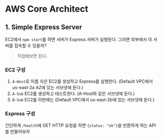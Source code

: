 # AWS Core Architect


## 1. Simple Express Server

EC2에서 `npm start`를 하면 서버가 Express 서버가 실행된다. 그러면 외부에서 이 서버를 접속할 수 있을까?

> 직접해보면 된다.

### EC2 구성

1. `A-Host`로 이름 지은 EC2를 생성하고 Express를 실행한다. (Default VPC에서 us-east-2a AZ에 있는 서브넷에 둔다.)
1. `A-Sub` EC2를 생성하고 테스트한다. (A-Host와 같은 서브넷에 둔다.)
1. `B-Sub` EC2를 이번에는 (Default VPC에서 us-east-2b에 있는 서브넷에 둔다.)

### Express 구성

간단하게 `/health`에 GET HTTP 요청을 하면 `{status: "ok"}`을 반환하게 하는 API를 만들어보자
